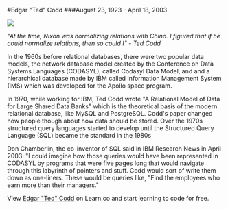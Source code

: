 #Edgar "Ted" Codd
###August 23, 1923 - April 18, 2003

<img src="http://upload.wikimedia.org/wikipedia/en/5/58/Edgar_F_Codd.jpg">

*"At the time, Nixon was normalizing relations with China.  I figured that if he could normalize relations, then so could I" - Ted Codd*

In the 1960s before relational databases, there were two popular data models, the network database model created by the Conference on Data Systems Languages (CODASYL), called Codasyl Data Model, and and a hierarchical database made by IBM called Information Management System (IMS) which was developed for the Apollo space program. 

In 1970, while working for IBM, Ted Codd wrote "A Relational Model of Data for Large Shared Data Banks" which is the theoretical basis of the modern relational database, like MySQL and PostgreSQL. Codd's paper changed how people though about how data should be stored. Over the 1970s structured query languages started to develop until the Structured Query Language (SQL) became the standard in the 1980s

Don Chamberlin, the co-inventor of SQL said in IBM Research News in April 2003: "I could imagine how those queries would have been represented in CODASYL by programs that were five pages long that would navigate through this labyrinth of pointers and stuff. Codd would sort of write them down as one-liners. These would be queries like, "Find the employees who earn more than their managers."

<p data-visibility='hidden'>View <a href='https://learn.co/lessons/Edgar-Codd' title='Edgar "Ted" Codd'>Edgar "Ted" Codd</a> on Learn.co and start learning to code for free.</p>
